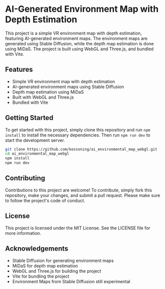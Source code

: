 # AI-Generated Environment Map with Depth Estimation

This project is a simple VR environment map with depth estimation, featuring AI-generated environment maps. The environment maps are generated using Stable Diffusion, while the depth map estimation is done using MiDaS. The project is built using WebGL and Three.js, and bundled with Vite.

## Features

- Simple VR environment map with depth estimation
- AI-generated environment maps using Stable Diffusion
- Depth map estimation using MiDaS
- Built with WebGL and Three.js
- Bundled with Vite

## Getting Started

To get started with this project, simply clone this repository and run `npm install` to install the necessary dependencies. Then run `npm run dev` to start the development server.

```bash
git clone https://github.com/kessoning/ai_environmental_map_webgl.git
cd ai_environmental_map_webgl
npm install
npm run dev
```

## Contributing

Contributions to this project are welcome! To contribute, simply fork this repository, make your changes, and submit a pull request. Please make sure to follow the project's code of conduct.

## License

This project is licensed under the MIT License. See the LICENSE file for more information.

## Acknowledgements

- Stable Diffusion for generating environment maps
- MiDaS for depth map estimation
- WebGL and Three.js for building the project
- Vite for bundling the project
- Environment Maps from Stable Diffusion still experimental
